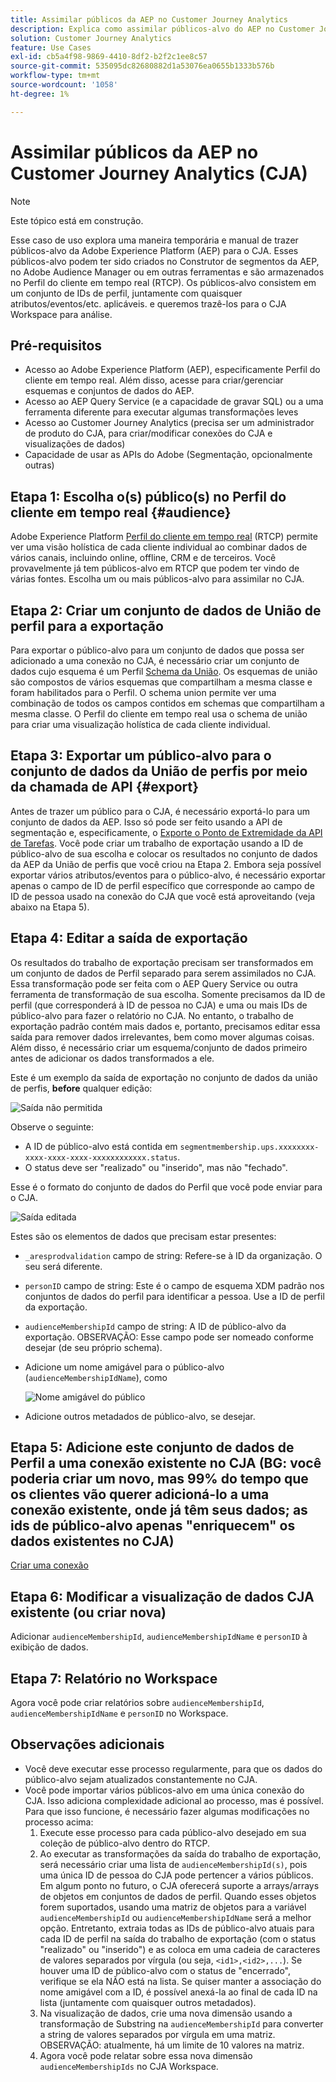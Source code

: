 ```yaml
---
title: Assimilar públicos da AEP no Customer Journey Analytics
description: Explica como assimilar públicos-alvo do AEP no Customer Journey Analytics para análise adicional.
solution: Customer Journey Analytics
feature: Use Cases
exl-id: cb5a4f98-9869-4410-8df2-b2f2c1ee8c57
source-git-commit: 535095dc82680882d1a53076ea0655b1333b576b
workflow-type: tm+mt
source-wordcount: '1058'
ht-degree: 1%

---
```


# Assimilar públicos da AEP no Customer Journey Analytics (CJA)

>[!NOTE]
>
>Este tópico está em construção.

Esse caso de uso explora uma maneira temporária e manual de trazer públicos-alvo da Adobe Experience Platform (AEP) para o CJA. Esses públicos-alvo podem ter sido criados no Construtor de segmentos da AEP, no Adobe Audience Manager ou em outras ferramentas e são armazenados no Perfil do cliente em tempo real (RTCP). Os públicos-alvo consistem em um conjunto de IDs de perfil, juntamente com quaisquer atributos/eventos/etc. aplicáveis. e queremos trazê-los para o CJA Workspace para análise.

## Pré-requisitos

* Acesso ao Adobe Experience Platform (AEP), especificamente Perfil do cliente em tempo real.  Além disso, acesse para criar/gerenciar esquemas e conjuntos de dados do AEP.
* Acesso ao AEP Query Service (e a capacidade de gravar SQL) ou a uma ferramenta diferente para executar algumas transformações leves
* Acesso ao Customer Journey Analytics (precisa ser um administrador de produto do CJA, para criar/modificar conexões do CJA e visualizações de dados)
* Capacidade de usar as APIs do Adobe (Segmentação, opcionalmente outras)

## Etapa 1: Escolha o(s) público(s) no Perfil do cliente em tempo real {#audience}

Adobe Experience Platform [Perfil do cliente em tempo real](https://experienceleague.adobe.com/docs/experience-platform/profile/home.html?lang=pt-BR) (RTCP) permite ver uma visão holística de cada cliente individual ao combinar dados de vários canais, incluindo online, offline, CRM e de terceiros. Você provavelmente já tem públicos-alvo em RTCP que podem ter vindo de várias fontes. Escolha um ou mais públicos-alvo para assimilar no CJA.

## Etapa 2: Criar um conjunto de dados de União de perfil para a exportação

Para exportar o público-alvo para um conjunto de dados que possa ser adicionado a uma conexão no CJA, é necessário criar um conjunto de dados cujo esquema é um Perfil [Schema da União](https://experienceleague.adobe.com/docs/experience-platform/profile/union-schemas/union-schema.html?lang=en#understanding-union-schemas).
Os esquemas de união são compostos de vários esquemas que compartilham a mesma classe e foram habilitados para o Perfil. O schema union permite ver uma combinação de todos os campos contidos em schemas que compartilham a mesma classe. O Perfil do cliente em tempo real usa o schema de união para criar uma visualização holística de cada cliente individual.

## Etapa 3: Exportar um público-alvo para o conjunto de dados da União de perfis por meio da chamada de API {#export}

Antes de trazer um público para o CJA, é necessário exportá-lo para um conjunto de dados da AEP. Isso só pode ser feito usando a API de segmentação e, especificamente, o [Exporte o Ponto de Extremidade da API de Tarefas](https://experienceleague.adobe.com/docs/experience-platform/segmentation/api/export-jobs.html?lang=en). Você pode criar um trabalho de exportação usando a ID de público-alvo de sua escolha e colocar os resultados no conjunto de dados da AEP da União de perfis que você criou na Etapa 2.  Embora seja possível exportar vários atributos/eventos para o público-alvo, é necessário exportar apenas o campo de ID de perfil específico que corresponde ao campo de ID de pessoa usado na conexão do CJA que você está aproveitando (veja abaixo na Etapa 5).

## Etapa 4: Editar a saída de exportação

Os resultados do trabalho de exportação precisam ser transformados em um conjunto de dados de Perfil separado para serem assimilados no CJA.  Essa transformação pode ser feita com o AEP Query Service ou outra ferramenta de transformação de sua escolha.  Somente precisamos da ID de perfil (que corresponderá à ID de pessoa no CJA) e uma ou mais IDs de público-alvo para fazer o relatório no CJA. No entanto, o trabalho de exportação padrão contém mais dados e, portanto, precisamos editar essa saída para remover dados irrelevantes, bem como mover algumas coisas.  Além disso, é necessário criar um esquema/conjunto de dados primeiro antes de adicionar os dados transformados a ele.

Este é um exemplo da saída de exportação no conjunto de dados da união de perfis, **before** qualquer edição:

![Saída não permitida](assets/export-unedited.png)

Observe o seguinte:

* A ID de público-alvo está contida em `segmentmembership.ups.xxxxxxxx-xxxx-xxxx-xxxx-xxxxxxxxxxxx.status`.
* O status deve ser &quot;realizado&quot; ou &quot;inserido&quot;, mas não &quot;fechado&quot;.

Esse é o formato do conjunto de dados do Perfil que você pode enviar para o CJA.

![Saída editada](assets/export-edited.png)

Estes são os elementos de dados que precisam estar presentes:

* `_aresprodvalidation` campo de string: Refere-se à ID da organização. O seu será diferente.
* `personID` campo de string: Este é o campo de esquema XDM padrão nos conjuntos de dados do perfil para identificar a pessoa. Use a ID de perfil da exportação.
* `audienceMembershipId` campo de string: A ID de público-alvo da exportação.  OBSERVAÇÃO: Esse campo pode ser nomeado conforme desejar (de seu próprio schema).
* Adicione um nome amigável para o público-alvo (`audienceMembershipIdName`), como

   ![Nome amigável do público](assets/audience-name.png)

* Adicione outros metadados de público-alvo, se desejar.

## Etapa 5: Adicione este conjunto de dados de Perfil a uma conexão existente no CJA (BG: você poderia criar um novo, mas 99% do tempo que os clientes vão querer adicioná-lo a uma conexão existente, onde já têm seus dados; as ids de público-alvo apenas &quot;enriquecem&quot; os dados existentes no CJA)

[Criar uma conexão](/help/connections/create-connection.md)

## Etapa 6: Modificar a visualização de dados CJA existente (ou criar nova)

Adicionar `audienceMembershipId`, `audienceMembershipIdName` e `personID` à exibição de dados.

## Etapa 7: Relatório no Workspace

Agora você pode criar relatórios sobre `audienceMembershipId`, `audienceMembershipIdName` e `personID` no Workspace.

## Observações adicionais

* Você deve executar esse processo regularmente, para que os dados do público-alvo sejam atualizados constantemente no CJA.
* Você pode importar vários públicos-alvo em uma única conexão do CJA. Isso adiciona complexidade adicional ao processo, mas é possível. Para que isso funcione, é necessário fazer algumas modificações no processo acima:
   1. Execute esse processo para cada público-alvo desejado em sua coleção de público-alvo dentro do RTCP.
   1. Ao executar as transformações da saída do trabalho de exportação, será necessário criar uma lista de `audienceMembershipId(s)`, pois uma única ID de pessoa do CJA pode pertencer a vários públicos. Em algum ponto no futuro, o CJA oferecerá suporte a arrays/arrays de objetos em conjuntos de dados de perfil. Quando esses objetos forem suportados, usando uma matriz de objetos para a variável `audienceMembershipId` ou `audienceMembershipIdName` será a melhor opção. Entretanto, extraia todas as IDs de público-alvo atuais para cada ID de perfil na saída do trabalho de exportação (com o status &quot;realizado&quot; ou &quot;inserido&quot;) e as coloca em uma cadeia de caracteres de valores separados por vírgula (ou seja, `<id1>,<id2>,...`).  Se houver uma ID de público-alvo com o status de &quot;encerrado&quot;, verifique se ela NÃO está na lista.  Se quiser manter a associação do nome amigável com a ID, é possível anexá-la ao final de cada ID na lista (juntamente com quaisquer outros metadados).
   1. Na visualização de dados, crie uma nova dimensão usando a transformação de Substring na `audienceMembershipId` para converter a string de valores separados por vírgula em uma matriz. OBSERVAÇÃO: atualmente, há um limite de 10 valores na matriz.
   1. Agora você pode relatar sobre essa nova dimensão `audienceMembershipIds` no CJA Workspace.
